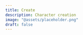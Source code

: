 ```yaml
---
title: Create
description: Character creation
image: "@assets/placeholder.png"
draft: false
---
```

